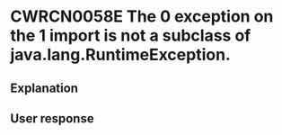 # CWRCN0058E The 0 exception on the 1 import is not a subclass of java.lang.RuntimeException.

## Explanation

## User response